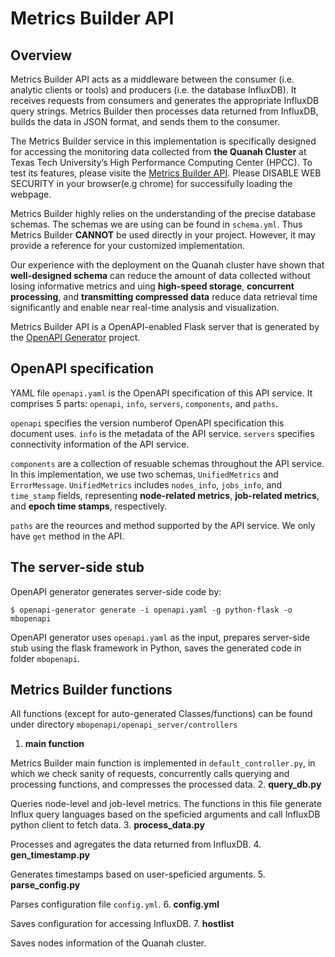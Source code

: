 # Metrics Builder API

## Overview
Metrics Builder API acts as a middleware between the consumer (i.e. analytic clients or tools) and producers (i.e. the database InfluxDB). It receives requests from consumers and generates the appropriate InfluxDB query strings. Metrics Builder then processes data returned from InfluxDB, builds the data in JSON format, and sends them to the consumer. 

The Metrics Builder service in this implementation is specifically designed for accessing the monitoring data collected from **the Quanah Cluster** at Texas Tech University’s High Performance Computing
Center (HPCC). To test its features, please visite the [Metrics Builder API](https://redfish.hpcc.ttu.edu:8080/ui/). Please DISABLE WEB SECURITY in your browser(e.g chrome) for successifully loading the webpage.

Metrics Builder highly relies on the understanding of the precise database schemas. The schemas we are using can be found in `schema.yml`. Thus Metrics Builder **CANNOT** be used directly in your project. However, it may provide a reference for your customized implementation.

Our experience with the deployment on the Quanah cluster have shown that **well-designed schema** can reduce the amount of data collected without losing informative metrics and uing **high-speed storage**, **concurrent processing**, and **transmitting compressed data** reduce data retrieval time significantly and enable near real-time analysis and visualization. 

Metrics Builder API is a OpenAPI-enabled Flask server that is generated by the [OpenAPI Generator](https://openapi-generator.tech) project.

## OpenAPI specification
YAML file `openapi.yaml` is the OpenAPI specification of this API service. It comprises 5 parts: `openapi`, `info`, `servers`, `components`, and `paths`.

`openapi` specifies the version numberof OpenAPI specification this document uses. `info` is the metadata of the API service. `servers` specifies connectivity information of the API service. 

`components` are a collection of resuable schemas throughout the API service. In this implementation, we use two schemas, `UnifiedMetrics` and `ErrorMessage`. `UnifiedMetrics` includes `nodes_info`, `jobs_info`, and `time_stamp` fields, representing **node-related metrics**, **job-related metrics**, and **epoch time stamps**, respectively.

`paths` are the reources and method supported by the API service. We only have `get` method in the API.

## The server-side stub
OpenAPI generator generates server-side code by:

```
$ openapi-generator generate -i openapi.yaml -g python-flask -o mbopenapi
```

OpenAPI generator uses `openapi.yaml` as the input, prepares server-side stub using the flask framework in Python, saves the generated code in folder `mbopenapi`. 

## Metrics Builder functions
All functions (except for auto-generated Classes/functions) can be found under directory `mbopenapi/openapi_server/controllers`
1. **main function**

Metrics Builder main function is implemented in `default_controller.py`, in which we check sanity of requests, concurrently calls querying and processing functions, and compresses the processed data.
2. **query_db.py**

Queries node-level and job-level metrics. The functions in this file generate Influx query languages based on the speficied arguments and call InfluxDB python client to fetch data.
3. **process_data.py**

Processes and agregates the data returned from InfluxDB.
4. **gen_timestamp.py**

Generates timestamps based on user-speficied arguments.
5. **parse_config.py**

Parses configuration file `config.yml`.
6. **config.yml**

Saves configuration for accessing InfluxDB.
7. **hostlist**

Saves nodes information of the Quanah cluster.




